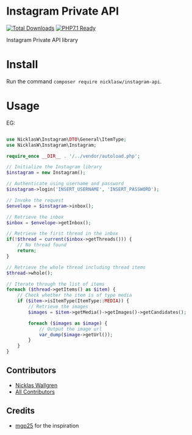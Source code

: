 # Instagram Private API

[![Total Downloads][ico-downloads]][link-packagist]
[![PHP7.1 Ready](https://img.shields.io/badge/PHP71-ready-green.svg)][link-packagist]

Instagram Private API library

# Install
Run the command `composer require nicklasw/instagram-api`.

# Usage
EG:
```php

use NicklasW\Instagram\DTO\General\ItemType;
use NicklasW\Instagram\Instagram;

require_once __DIR__ . '/../vendor/autoload.php';

// Initialize the Instagram library
$instagram = new Instagram();

// Authenticate using username and password
$instagram->login('INSERT_USERNAME', 'INSERT_PASSWORD');

// Invoke the request
$envelope = $instagram->inbox();

// Retrieve the inbox
$inbox = $envelope->getInbox();

// Retrieve the first thread in the inbox
if(!$thread = current($inbox->getThreads())) {
    // No thread found
    return;
}

// Retrieve the whole thread including thread items
$thread->whole();

// Iterate through the list of items
foreach ($thread->getItems() as $item) {
    // Check whether the item is of type media
    if ($item->isItemType(ItemType::MEDIA)) {
        // Retrieve the images
        $images = $item->getMedia()->getImages()->getCandidates();

        foreach ($images as $image) {
            // Output the image url
            var_dump($image->getUrl());
        }
    }
}
```

## Contributors
  - [Nicklas Wallgren](https://github.com/NicklasWallgren)
  - [All Contributors][link-contributors]

## Credits
- [mgp25](https://github.com/mgp25) for the inspiration

[ico-downloads]: https://img.shields.io/packagist/dt/nicklasw/instagram-api.svg?style=flat-square

[link-packagist]: https://packagist.org/packages/nicklasw/instagram-api
[link-contributors]: ../../contributors